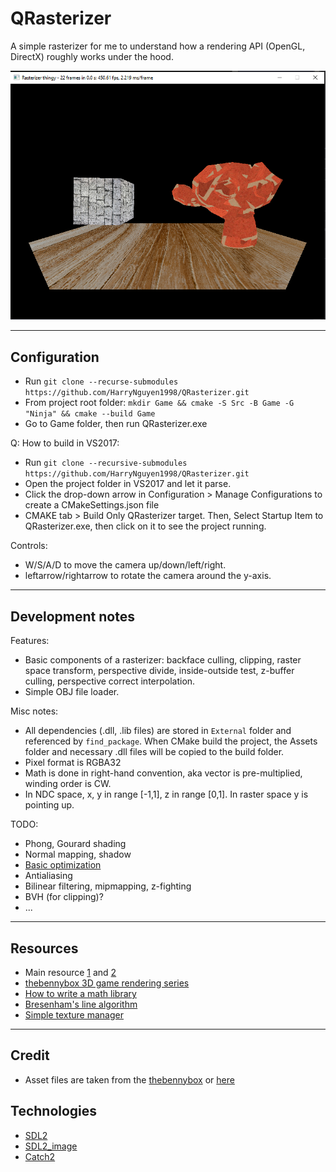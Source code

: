 # QRasterizer
A simple rasterizer for me to understand how a rendering API (OpenGL, DirectX) roughly works under the hood.

![](images/example_release_mode.png)

---

## Configuration
- Run `git clone --recurse-submodules https://github.com/HarryNguyen1998/QRasterizer.git`
- From project root folder: `mkdir Game && cmake -S Src -B Game -G "Ninja" && cmake --build Game`
- Go to Game folder, then run QRasterizer.exe

Q: How to build in VS2017:
- Run `git clone --recursive-submodules https://github.com/HarryNguyen1998/QRasterizer.git`
- Open the project folder in VS2017 and let it parse.
- Click the drop-down arrow in Configuration > Manage Configurations to create a CMakeSettings.json file
- CMAKE tab > Build Only QRasterizer target. Then, Select Startup Item to QRasterizer.exe, then
  click on it to see the project running.

Controls:
- W/S/A/D to move the camera up/down/left/right.
- leftarrow/rightarrow to rotate the camera around the y-axis.

---

## Development notes
Features:
- Basic components of a rasterizer: backface culling, clipping, raster space transform,
  perspective divide, inside-outside test, z-buffer culling, perspective correct interpolation.
- Simple OBJ file loader.

Misc notes:
- All dependencies (.dll, .lib files) are stored in `External` folder and referenced by
  `find_package`. When CMake build the project, the Assets folder and necessary .dll files will be
  copied to the build folder.
- Pixel format is RGBA32
- Math is done in right-hand convention, aka vector is pre-multiplied, winding order is CW.
- In NDC space, x, y in range [-1,1], z in range [0,1]. In raster space y is pointing up.

TODO:
- Phong, Gourard shading
- Normal mapping, shadow
- [Basic optimization](https://fgiesen.wordpress.com/2013/02/10/optimizing-the-basic-rasterizer/)
- Antialiasing
- Bilinear filtering, mipmapping, z-fighting
- BVH (for clipping)?
- ...

---

## Resources
- Main resource [1](https://www.scratchapixel.com/index.php) and [2](https://gabrielgambetta.com/computer-graphics-from-scratch/)
- [thebennybox 3D game rendering series](https://www.youtube.com/watch?v=Y_vvC2G7vRo&list=PLEETnX-uPtBUbVOok816vTl1K9vV1GgH5)
- [How to write a math library](https://www.reedbeta.com/blog/on-vector-math-libraries/)
- [Bresenham's line algorithm](https://en.wikipedia.org/wiki/Bresenham%27s_line_algorithm)
- [Simple texture manager](https://codereview.stackexchange.com/questions/87367/texture-managing)

---

## Credit
- Asset files are taken from the [thebennybox](https://github.com/BennyQBD/3DSoftwareRenderer/tree/master/res) or [here](https://github.com/alecjacobson/common-3d-test-models)

## Technologies
- [SDL2](https://www.libsdl.org/)
- [SDL2_image](https://www.libsdl.org/projects/SDL_image/)
- [Catch2](https://github.com/catchorg/Catch2)
